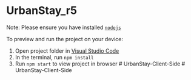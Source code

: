 
  # UrbanStay_r5

  Note: Please ensure you have installed <code><a href="https://nodejs.org/en/download/">nodejs</a></code>

  To preview and run the project on your device:
  1) Open project folder in <a href="https://code.visualstudio.com/download">Visual Studio Code</a>
  2) In the terminal, run `npm install`
  3) Run `npm start` to view project in browser
  #   U r b a n S t a y - C l i e n t - S i d e  
 #   U r b a n S t a y - C l i e n t - S i d e  
 